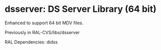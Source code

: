 # dsserver: DS Server Library (64 bit)

Enhanced to support 64 bit MDV files.

Previously in RAL-CVS/libs/dsserver

RAL Dependencies: didss